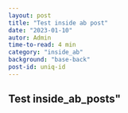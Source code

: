 ```yaml
---
layout: post
title: "Test inside ab post"
date: "2023-01-10"
autor: Admin
time-to-read: 4 min
category: "inside_ab"
background: "base-back"
post-id: uniq-id
---
```


## Test inside_ab_posts"
